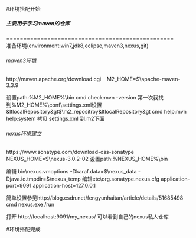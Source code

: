 #环境搭配开始
<h5>主要用于学习maven的仓库</h5>
=================================================
<div>
<span>准备环境(environment:win7,jdk8,eclipse,maven3,nexus,git)</span>

<h6>maven3环境</h6>http://maven.apache.org/download.cgi
&nbsp;&nbsp;
M2_HOME=$\apache-maven-3.3.9

设置path:%M2_HOME%\bin
cmd check:mvn -version
<span>第一次我找到%M2_HOME%\conf\settings.xml设置&ltlocalRepository&gt$\m2_repositroy&ltlocalRepository&gt</span>
cmd help:mvn help:system
拷贝 settings.xml 到.m2下面

<h6>nexus环境建立</h6>https://www.sonatype.com/download-oss-sonatype
&nbsp;&nbsp;
NEXUS_HOME=$\nexus-3.0.2-02
设置path:%NEXUS_HOME%\bin

编辑 bin\nexus.vmoptions 
-Dkaraf.data=$\nexus_data
-Djava.io.tmpdir=$\nexus_temp
编辑etc\org.sonatype.nexus.cfg 
application-port=9091
application-host=127.0.0.1

简单设置参见http://blog.csdn.net/fengyunhaitan/article/details/51685498
cmd nexus.exe /run

打开 http://localhost:9091/my_nexus/ 可以看到自己的nexus私人仓库
</div>

#环境搭配完成
